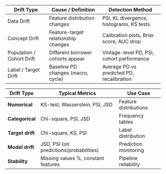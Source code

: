 | Drift Type                | Cause / Definition                  | Detection Method                          |
| ------------------------- | ----------------------------------- | ----------------------------------------- |
| Data Drift                | Feature distribution changes        | PSI, KL divergence, histograms, KS tests  |
| Concept Drift             | Feature-target relationship changes | Calibration plots, Brier score, AUC drop  |
| Population / Cohort Drift | Different borrower cohorts appear   | Vintage-level PD, PSI, cohort performance |
| Label / Target Drift      | Baseline PD changes (macro, cycle)  | Average PD vs predicted PD, recalibration |


| Drift Type       | Typical Metrics                         | Use Case              |
| ---------------- | --------------------------------------- | --------------------- |
| **Numerical**    | KS-test, Wasserstein, PSI, JSD          | Feature distributions |
| **Categorical**  | Chi-square, PSI, JSD                    | Frequency tables      |
| **Target drift** | Chi-square, KS, PSI                     | Label distribution    |
| **Model drift**  | JSD, PSI (on predictions/probabilities) | Prediction monitoring |
| **Stability**    | Missing values %, constant features     | Pipeline reliability  |
